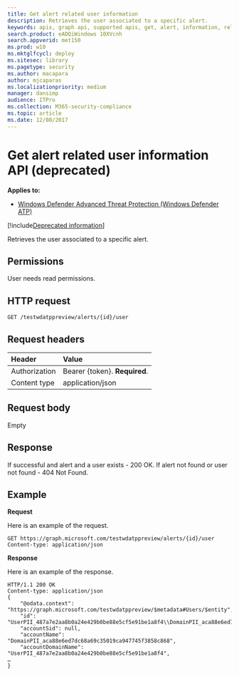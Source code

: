 ```yaml
---
title: Get alert related user information 
description: Retrieves the user associated to a specific alert.
keywords: apis, graph api, supported apis, get, alert, information, related, user
search.product: eADQiWindows 10XVcnh
search.appverid: met150
ms.prod: w10
ms.mktglfcycl: deploy
ms.sitesec: library
ms.pagetype: security
ms.author: macapara
author: mjcaparas
ms.localizationpriority: medium
manager: dansimp
audience: ITPro
ms.collection: M365-security-compliance 
ms.topic: article
ms.date: 12/08/2017
---
```


# Get alert related user information API (deprecated)

**Applies to:**

- [Windows Defender Advanced Threat Protection (Windows Defender ATP)](https://wincom.blob.core.windows.net/documents/Windows10_Commercial_Comparison.pdf)

[!include[Deprecated information](deprecate.md)]

Retrieves the user associated to a specific alert.

## Permissions
User needs read permissions.

## HTTP request
```
GET /testwdatppreview/alerts/{id}/user
```

## Request headers

Header | Value 
:---|:---
Authorization | Bearer {token}. **Required**.
Content type | application/json


## Request body
Empty

## Response
If successful and alert and a user exists - 200 OK.
If alert not found or user not found - 404 Not Found.


## Example

**Request**

Here is an example of the request.

```
GET https://graph.microsoft.com/testwdatppreview/alerts/{id}/user
Content-type: application/json
```

**Response**

Here is an example of the response.


```
HTTP/1.1 200 OK
Content-type: application/json
{
    "@odata.context": "https://graph.microsoft.com/testwdatppreview/$metadata#Users/$entity",
    "id": "UserPII_487a7e2aa8b0a24e429b0be88e5cf5e91be1a8f4\\DomainPII_aca88e6ed7dc68a69c35019ca947745f3858c868",
    "accountSid": null,
    "accountName": "DomainPII_aca88e6ed7dc68a69c35019ca947745f3858c868",
    "accountDomainName": "UserPII_487a7e2aa8b0a24e429b0be88e5cf5e91be1a8f4",
…
}

```
